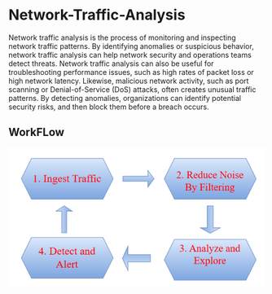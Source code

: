 # Network-Traffic-Analysis
Network traffic analysis is the process of monitoring and inspecting network traffic patterns. By identifying anomalies or suspicious behavior, network traffic analysis can help network security and operations teams detect threats. Network traffic analysis can also be useful for troubleshooting performance issues, such as high rates of packet loss or high network latency.
Likewise, malicious network activity, such as port scanning or Denial-of-Service (DoS) attacks, often creates unusual traffic patterns. By detecting anomalies, organizations can identify potential security risks, and then block them before a breach occurs.


## WorkFLow

<div>
  <p align="center">
  <img src="pictures/workflow.png" width="800"> 
  </p>
</div>
